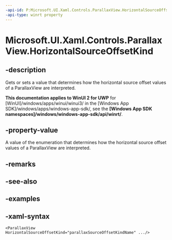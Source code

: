 ```yaml
---
-api-id: P:Microsoft.UI.Xaml.Controls.ParallaxView.HorizontalSourceOffsetKind
-api-type: winrt property
---
```

<!-- Property syntax.
public ParallaxSourceOffsetKind HorizontalSourceOffsetKind { get;  set; }
-->

# Microsoft.UI.Xaml.Controls.ParallaxView.HorizontalSourceOffsetKind


## -description

Gets or sets a value that determines how the horizontal source offset values of a ParallaxView are interpreted.


**This documentation applies to WinUI 2 for UWP** for [WinUI]/windows/apps/winui/winui3/ in the [Windows App SDK]/windows/apps/windows-app-sdk/, see the **[Windows App SDK namespaces]/windows/windows-app-sdk/api/winrt/**.

## -property-value

A value of the enumeration that determines how the horizontal source offset values of a ParallaxView are interpreted.


## -remarks


## -see-also


## -examples


## -xaml-syntax

```xaml
<ParallaxView HorizontalSourceOffsetKind="parallaxSourceOffsetKindName" .../>
```


